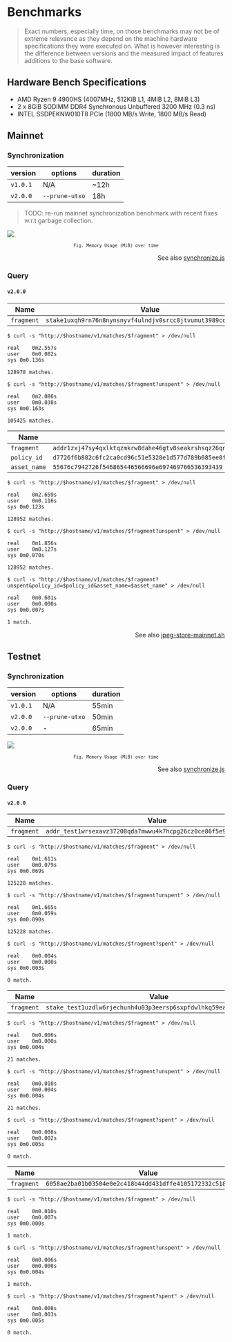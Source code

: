 # Benchmarks

> Exact numbers, especially time, on those benchmarks may not be of extreme relevance as they depend on the machine hardware specifications they were executed on. What is however interesting is the difference between versions and the measured impact of features additions to the base software. 

## Hardware Bench Specifications

- AMD Ryzen 9 4900HS (4007MHz, 512KiB L1, 4MiB L2, 8MiB L3)
- 2 x 8GiB SODIMM DDR4 Synchronous Unbuffered 3200 MHz (0.3 ns)
- INTEL SSDPEKNW010T8 PCIe (1800 MB/s Write,  1800 MB/s Read) 

## Mainnet

### Synchronization

| version  | options        | duration |
| ---      | ---            | ---      |
| `v1.0.1` | N/A            | ~12h     |
| `v2.0.0` | `--prune-utxo` | 18h      |

> TODO: re-run mainnet synchronization benchmark with recent fixes w.r.t garbage collection. 

![](./plots/v2.0.0-beta-mainnet.png)

<p align="center">
  <small><code>Fig. Memory Usage (MiB) over time</code></small>
</p>

<p align="right">
  See also <a href="./synchronize.js">synchronize.js</a>
</p>

### Query

#### `v2.0.0`

Name         | Value
---          | ---
`fragment`   | `stake1uxqh9rn76n8nynsnyvf4ulndjv0srcc8jtvumut3989cqmgjt49h6`

```console
$ curl -s "http://$hostname/v1/matches/$fragment" > /dev/null

real	0m2.557s
user	0m0.082s
sys	0m0.136s

128978 matches.
```

```console
$ curl -s "http://$hostname/v1/matches/$fragment?unspent" > /dev/null

real	0m2.086s
user	0m0.038s
sys	0m0.163s

105425 matches.
```


Name         | Value
---          | ---
`fragment`   | `addr1zxj47sy4qxlktqzmkrw8dahe46gtv8seakrshsqz26qnvzypw288a4x0xf8pxgcntelxmyclq83s0ykeehchz2wtspksr3q9nx`
`policy_id`  | `d7726f6b882c6fc2ca0cd96c51e5328e1d577d789b085ee0fbe23bf7`
`asset_name` | `55676c7942726f546865446566696e697469766536393439`

```console
$ curl -s "http://$hostname/v1/matches/$fragment" > /dev/null

real	0m2.659s
user	0m0.116s
sys	0m0.123s

128952 matches.
```

```console
$ curl -s "http://$hostname/v1/matches/$fragment?unspent" > /dev/null

real	0m1.856s
user	0m0.127s
sys	0m0.070s

128952 matches.
```

```console
$ curl -s "http://$hostname/v1/matches/$fragment?unspent&policy_id=$policy_id&asset_name=$asset_name" > /dev/null

real	0m0.601s
user	0m0.000s
sys	0m0.007s

1 match.
```

<p align="right">
  See also <a href="./jpeg-store-mainnet.sh">jpeg-store-mainnet.sh</a>
</p>

## Testnet

### Synchronization

| version  | options        | duration |
| ---      | ---            | ---      |
| `v1.0.1` | N/A            | 55min    |
| `v2.0.0` | `--prune-utxo` | 50min    |
| `v2.0.0` | \-             | 65min    |

![](./plots/v2.0.0-beta-testnet.png)

<p align="center">
  <small><code>Fig. Memory Usage (MiB) over time</code></small>
</p>

<p align="right">
  See also <a href="./synchronize.js">synchronize.js</a>
</p>

### Query

#### `v2.0.0`

Name         | Value
---          | ---
`fragment`   | `addr_test1wrsexavz37208qda7mwwu4k7hcpg26cz0ce86f5e9kul3hqzlh22t`

```console
$ curl -s "http://$hostname/v1/matches/$fragment" > /dev/null

real	0m1.611s
user	0m0.079s
sys	0m0.069s

125228 matches.
```

```console
$ curl -s "http://$hostname/v1/matches/$fragment?unspent" > /dev/null

real	0m1.665s
user	0m0.059s
sys	0m0.090s

125228 matches.
```

```console
$ curl -s "http://$hostname/v1/matches/$fragment?spent" > /dev/null

real	0m0.004s
user	0m0.000s
sys	0m0.003s

0 match.
```


Name         | Value
---          | ---
`fragment`   | `stake_test1uzdlw6rjechunh4u03p3eersp6sxpfdwlhkq59ea3mttgfsag8smr`

```console
$ curl -s "http://$hostname/v1/matches/$fragment" > /dev/null

real	0m0.006s
user	0m0.000s
sys	0m0.004s

21 matches.
```

```console
$ curl -s "http://$hostname/v1/matches/$fragment?unspent" > /dev/null

real	0m0.010s
user	0m0.004s
sys	0m0.004s

21 matches.
```

```console
$ curl -s "http://$hostname/v1/matches/$fragment?spent" > /dev/null

real	0m0.008s
user	0m0.002s
sys	0m0.005s

0 match.
```


Name         | Value
---          | ---
`fragment`   | `6058ae2ba01b03504e0e2c418b44dd431dffe4105172332c518a94b3fe`

```console
$ curl -s "http://$hostname/v1/matches/$fragment" > /dev/null

real	0m0.010s
user	0m0.007s
sys	0m0.000s

1 match.
```

```console
$ curl -s "http://$hostname/v1/matches/$fragment?unspent" > /dev/null

real	0m0.006s
user	0m0.000s
sys	0m0.004s

1 match.
```

```console
$ curl -s "http://$hostname/v1/matches/$fragment?spent" > /dev/null

real	0m0.008s
user	0m0.003s
sys	0m0.005s

0 match.
```
